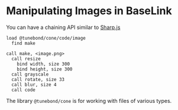 # Manipulating Images in BaseLink

You can have a chaining API similar to
[Sharp.js](https://www.digitalocean.com/community/tutorials/how-to-process-images-in-node-js-with-sharp)

```
load @tunebond/cone/code/image
  find make

call make, <image.png>
  call resize
    bind width, size 300
    bind height, size 300
  call grayscale
  call rotate, size 33
  call blur, size 4
  call code
```

The library `@tunebond/cone` is for working with files of various types.
